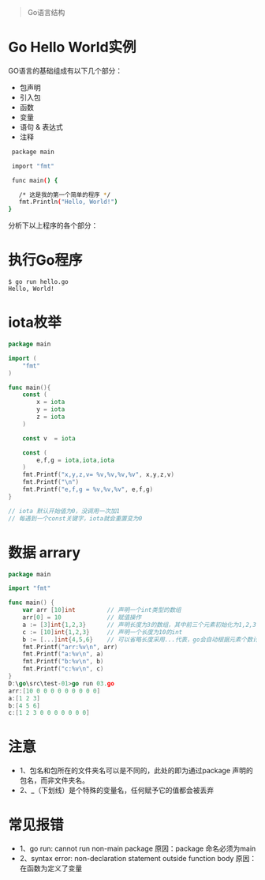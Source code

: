 > Go语言结构

# Go Hello World实例
GO语言的基础组成有以下几个部分：
- 包声明
- 引入包
- 函数
- 变量
- 语句 & 表达式
- 注释

``` bash
 package main

 import "fmt"

 func main() {

   /* 这是我的第一个简单的程序 */
   fmt.Println("Hello, World!")
}
```

分析下以上程序的各个部分：

# 执行Go程序
``` text
$ go run hello.go
Hello, World!
```

# iota枚举
``` go
package main

import (
	"fmt"
)

func main(){
	const (
		x = iota
		y = iota
		z = iota
	)

	const v  = iota

	const (
		e,f,g = iota,iota,iota
	)
	fmt.Printf("x,y,z,v= %v,%v,%v,%v", x,y,z,v)
	fmt.Printf("\n")
	fmt.Printf("e,f,g = %v,%v,%v", e,f,g)
}

// iota 默认开始值为0，没调用一次加1
// 每遇到一个const关键字，iota就会重置变为0
```

# 数据 arrary
``` go
package main

import "fmt"

func main() {
	var arr [10]int			// 声明一个int类型的数组
	arr[0] = 10				// 赋值操作
	a := [3]int{1,2,3}		// 声明长度为3的数组，其中前三个元素初始化为1,2,3，其他默认为0
	c := [10]int{1,2,3}		// 声明一个长度为10的int
	b := [...]int{4,5,6}	// 可以省略长度采用...代表，go会自动根据元素个数计算长度
	fmt.Printf("arr:%v\n", arr)
	fmt.Printf("a:%v\n", a)
	fmt.Printf("b:%v\n", b)
	fmt.Printf("c:%v\n", c)
}
D:\go\src\test-01>go run 03.go
arr:[10 0 0 0 0 0 0 0 0 0]
a:[1 2 3]
b:[4 5 6]
c:[1 2 3 0 0 0 0 0 0 0]
```
# 注意
- 1、包名和包所在的文件夹名可以是不同的，此处的<pkgName>即为通过package <pkgName>声明的包名，而非文件夹名。
- 2、_（下划线）是个特殊的变量名，任何赋予它的值都会被丢弃

# 常见报错
- 1、go run: cannot run non-main package
原因：package 命名必须为main
- 2、syntax error: non-declaration statement outside function body
原因：在函数为定义了变量
